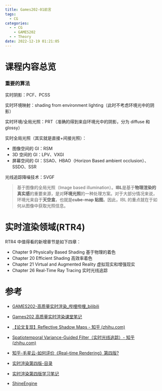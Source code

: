 ```yaml
---
title: Games202-01前言
tags:
  - CG
categories:
  - - CG
    - GAMES202
  - - Theory
date: 2022-12-19 01:21:05
---
```


# 课程内容总览

### **重要的算法**

实时阴影：PCF、PCSS

实时环境映射：shading from environment lighting（此时不考虑环境光中的阴影）

实时环境/全局光照：PRT（准确的得到来自环境光中的阴影，分为 diffuse 和 glossy）

实时全局光照（其实就是直接+间接光照）：

- 图像空间的 GI：RSM
- 3D 空间的 GI：LPV、VXGI
- 屏幕空间的 GI：SSAO、HBAO（Horizon Based ambient occlusion）、SSDO、SSR

光线追踪降噪技术：SVGF

> 基于图像的全局光照（Image based illumination）。**IBL**是基于**物理渲染的真实感**的重要来源，是对**环境光照**的一种处理方案。对于大部分情况来说，环境光来自于**天空盒**，也就是**cube-map 贴图**。因此，IBL 的重点就在于如何从图像中获取光照信息。

# 实时渲染领域(RTR4)

RTR4 中值得看的新增章节是如下四章：

- Chapter 9 Physically Based Shading 基于物理的着色
- Chapter 20 Efficient Shading 高效率着色
- Chapter 21 Virtual and Augmented Reality 虚拟现实和增强现实
- Chapter 26 Real-Time Ray Tracing 实时光线追踪


# 参考

- [GAMES202-高质量实时渲染\_哔哩哔哩\_bilibili](https://www.bilibili.com/video/BV1YK4y1T7yY?p=1)
- [Games202 高质量实时渲染课堂笔记](https://zhuanlan.zhihu.com/p/363333150)
- [【论文复现】Reflective Shadow Maps - 知乎 (zhihu.com)](https://zhuanlan.zhihu.com/p/357259069)
- [Spatiotemporal Variance-Guided Filter（实时光线追踪）- 知乎 (zhihu.com)](https://zhuanlan.zhihu.com/p/28288053)
- [知乎-毛星云-如何评价《Real–time Rendering》第四版?](https://www.zhihu.com/question/290566100/answer/471199400)
- [实时渲染第四版-目录](https://zhuanlan.zhihu.com/p/406606440)

- [实时渲染第四版学习笔记](https://www.zhihu.com/column/c_1221792809822347264)

- [ShineEngine](http://geekfaner.com/shineengine/translate.html)
